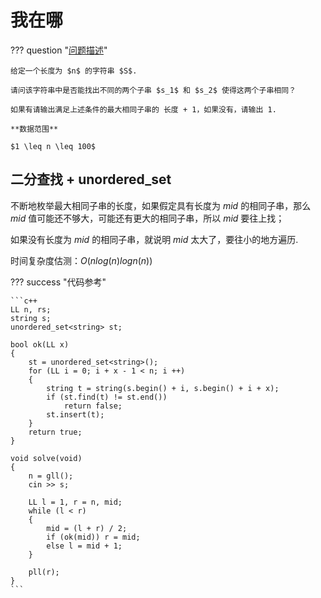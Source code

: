 # 我在哪

??? question "[问题描述](https://www.acwing.com/problem/content/1462/)"

    给定一个长度为 $n$ 的字符串 $S$.

    请问该字符串中是否能找出不同的两个子串 $s_1$ 和 $s_2$ 使得这两个子串相同？

    如果有请输出满足上述条件的最大相同子串的 长度 + 1，如果没有，请输出 1.

    **数据范围**

    $1 \leq n \leq 100$

## 二分查找 + unordered_set

不断地枚举最大相同子串的长度，如果假定具有长度为 $mid$ 的相同子串，那么 $mid$ 值可能还不够大，可能还有更大的相同子串，所以 $mid$ 要往上找；

如果没有长度为 $mid$ 的相同子串，就说明 $mid$ 太大了，要往小的地方遍历.

时间复杂度估测：$O(nlog(n)logn(n))$

??? success "代码参考"

    ```c++
    LL n, rs;
    string s;
    unordered_set<string> st;

    bool ok(LL x)
    {
        st = unordered_set<string>();
        for (LL i = 0; i + x - 1 < n; i ++)
        {
            string t = string(s.begin() + i, s.begin() + i + x);
            if (st.find(t) != st.end())
                return false;
            st.insert(t);
        }
        return true;
    }

    void solve(void)
    {
        n = gll();
        cin >> s;

        LL l = 1, r = n, mid;
        while (l < r)
        {
            mid = (l + r) / 2;
            if (ok(mid)) r = mid;
            else l = mid + 1;
        }

        pll(r);
    }
    ```
